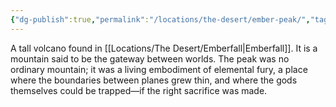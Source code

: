 ```yaml
---
{"dg-publish":true,"permalink":"/locations/the-desert/ember-peak/","tags":["Location","Unexplored"],"noteIcon":""}
---
```


 A tall volcano found in [[Locations/The Desert/Emberfall\|Emberfall]]. It is a mountain said to be the gateway between worlds. The peak was no ordinary mountain; it was a living embodiment of elemental fury, a place where the boundaries between planes grew thin, and where the gods themselves could be trapped—if the right sacrifice was made.